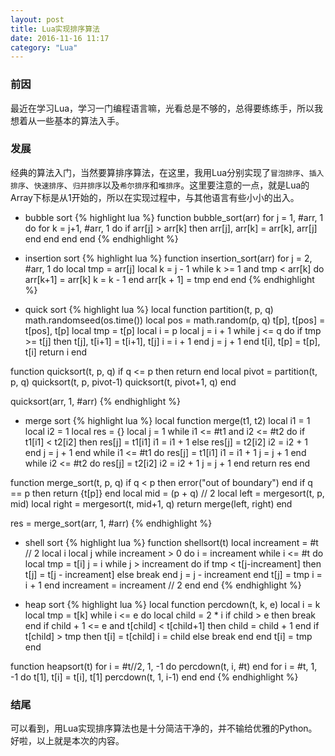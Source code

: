```yaml
---
layout: post
title: Lua实现排序算法
date: 2016-11-16 11:17
category: "Lua"
---
```


### 前因
最近在学习Lua，学习一门编程语言嘛，光看总是不够的，总得要练练手，所以我想着从一些基本的算法入手。

### 发展
经典的算法入门，当然要算排序算法，在这里，我用Lua分别实现了`冒泡排序`、`插入排序`、`快速排序`、`归并排序`以及`希尔排序`和`堆排序`。这里要注意的一点，就是Lua的Array下标是从1开始的，所以在实现过程中，与其他语言有些小小的出入。

- bubble sort
{% highlight lua %}
function bubble_sort(arr)
    for j = 1, #arr, 1 do
        for k = j+1, #arr, 1 do
            if arr[j] > arr[k] then
                arr[j], arr[k] = arr[k], arr[j]
            end
        end
    end
end
{% endhighlight %}

- insertion sort
{% highlight lua %}
function insertion_sort(arr)
    for j = 2, #arr, 1 do
        local tmp = arr[j]
        local k = j - 1
        while k >= 1 and tmp < arr[k] do
            arr[k+1] = arr[k]
            k = k - 1
        end
        arr[k + 1] = tmp
    end
end
{% endhighlight %}

- quick sort
{% highlight lua %}
local function partition(t, p, q)
    math.randomseed(os.time())
    local pos = math.random(p, q)
    t[p], t[pos] = t[pos], t[p]
    local tmp = t[p]
    local i = p
    local j = i + 1
    while j <= q do
        if tmp >= t[j] then
            t[j], t[i+1] = t[i+1], t[j]
            i = i + 1
        end
        j = j + 1
    end
    t[i], t[p] = t[p], t[i]
    return i
end

function quicksort(t, p, q)
    if q <= p then return end
    local pivot = partition(t, p, q)
    quicksort(t, p, pivot-1)
    quicksort(t, pivot+1, q)
end

quicksort(arr, 1, #arr)
{% endhighlight %}

- merge sort
{% highlight lua %}
local function merge(t1, t2)
    local i1 = 1
    local i2 = 1
    local res = {}
    local j = 1
    while i1 <= #t1 and i2 <= #t2 do
        if t1[i1] < t2[i2] then
            res[j] = t1[i1]
            i1 = i1 + 1
        else
            res[j] = t2[i2]
            i2 = i2 + 1
        end
        j = j + 1
    end
    while i1 <= #t1 do
        res[j] = t1[i1]
        i1 = i1 + 1
        j = j + 1
    end
    while i2 <= #t2 do
        res[j] = t2[i2]
        i2 = i2 + 1
        j = j + 1
    end
    return res
end

function merge_sort(t, p, q)
    if q < p then error("out of boundary") end
    if q == p then return {t[p]} end
    local mid = (p + q) // 2
    local left = mergesort(t, p, mid)
    local right = mergesort(t, mid+1, q)
    return merge(left, right)
end

res = merge_sort(arr, 1, #arr)
{% endhighlight %}

- shell sort
{% highlight lua %}
function shellsort(t)
    local increament = #t // 2
    local i
    local j
    while increament > 0 do
        i = increament
        while i <= #t do
            local tmp = t[i]
            j = i
            while j > increament do
                if tmp < t[j-increament] then
                    t[j] = t[j - increament]
                else
                    break
                end
                j = j - increament
            end
            t[j] = tmp
            i = i + 1
        end
        increament = increament // 2
    end
end
{% endhighlight %}

- heap sort
{% highlight lua %}
local function percdown(t, k, e)
    local i = k
    local tmp = t[k]
    while i <= e do
        local child = 2 * i
        if child > e then break end
        if child + 1 <= e and t[child] < t[child+1] then
            child = child + 1
        end
        if t[child] > tmp then
            t[i] = t[child]
            i = child
        else
            break
        end
    end
    t[i] = tmp
end

function heapsort(t)
    for i = #t//2, 1, -1 do
        percdown(t, i, #t)
    end
    for i = #t, 1, -1 do
        t[1], t[i] = t[i], t[1]
        percdown(t, 1, i-1)
    end
end
{% endhighlight %}

### 结尾
可以看到，用Lua实现排序算法也是十分简洁干净的，并不输给优雅的Python。好啦，以上就是本次的内容。